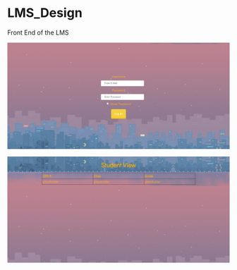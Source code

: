# LMS_Design
Front End of the LMS


![alt text](https://github.com/illybarr/LMS_Design/blob/Non-Final-Version/Sign-In%20Preview.PNG)

![alt text](https://github.com/illybarr/LMS_Design/blob/Non-Final-Version/Student%20View%20Preview.PNG)
